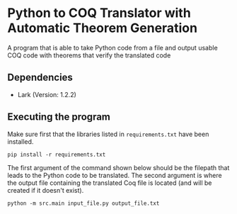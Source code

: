 # Python to COQ Translator with Automatic Theorem Generation

A program that is able to take Python code from a file and output usable COQ code with theorems that verify the translated code

## Dependencies

* Lark (Version: 1.2.2)

## Executing the program

Make sure first that the libraries listed in `requirements.txt` have been installed.

```
pip install -r requirements.txt
```

The first argument of the command shown below should be the filepath that leads to the Python code to be translated. The second argument is where the output file containing the translated Coq file is located (and will be created if it doesn't exist).

```
python -m src.main input_file.py output_file.txt
```
